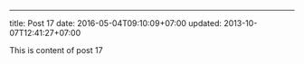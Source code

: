 ---
title: Post 17
date: 2016-05-04T09:10:09+07:00
updated: 2013-10-07T12:41:27+07:00

This is content of post 17